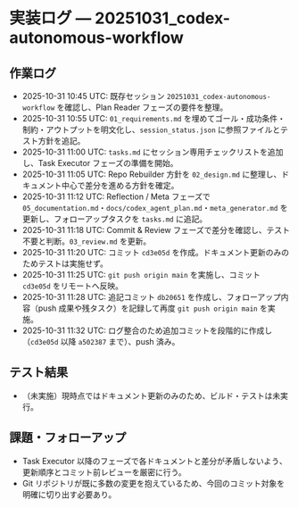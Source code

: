# 実装ログ — 20251031_codex-autonomous-workflow

## 作業ログ
- 2025-10-31 10:45 UTC: 既存セッション `20251031_codex-autonomous-workflow` を確認し、Plan Reader フェーズの要件を整理。
- 2025-10-31 10:55 UTC: `01_requirements.md` を埋めてゴール・成功条件・制約・アウトプットを明文化し、`session_status.json` に参照ファイルとテスト方針を追記。
- 2025-10-31 11:00 UTC: `tasks.md` にセッション専用チェックリストを追加し、Task Executor フェーズの準備を開始。
- 2025-10-31 11:05 UTC: Repo Rebuilder 方針を `02_design.md` に整理し、ドキュメント中心で差分を進める方針を確定。
- 2025-10-31 11:12 UTC: Reflection / Meta フェーズで `05_documentation.md`・`docs/codex_agent_plan.md`・`meta_generator.md` を更新し、フォローアップタスクを `tasks.md` に追記。
- 2025-10-31 11:18 UTC: Commit & Review フェーズで差分を確認し、テスト不要と判断。`03_review.md` を更新。
- 2025-10-31 11:20 UTC: コミット `cd3e05d` を作成。ドキュメント更新のみのためテストは実施せず。
- 2025-10-31 11:25 UTC: `git push origin main` を実施し、コミット `cd3e05d` をリモートへ反映。
- 2025-10-31 11:28 UTC: 追記コミット `db20651` を作成し、フォローアップ内容（push 成果や残タスク）を記録して再度 `git push origin main` を実施。
- 2025-10-31 11:32 UTC: ログ整合のため追加コミットを段階的に作成し（`cd3e05d` 以降 `a502387` まで）、push 済み。

## テスト結果
- （未実施）現時点ではドキュメント更新のみのため、ビルド・テストは未実行。

## 課題・フォローアップ
- Task Executor 以降のフェーズで各ドキュメントと差分が矛盾しないよう、更新順序とコミット前レビューを厳密に行う。
- Git リポジトリが既に多数の変更を抱えているため、今回のコミット対象を明確に切り出す必要あり。

